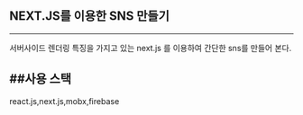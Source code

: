 

## NEXT.JS를 이용한 SNS 만들기
-------------------------------------------------
서버사이드 렌더링 특징을 가지고 있는 next.js 를 이용하여 간단한 sns를 만들어 본다. 



##사용 스택
----------------------------
react.js,next.js,mobx,firebase



